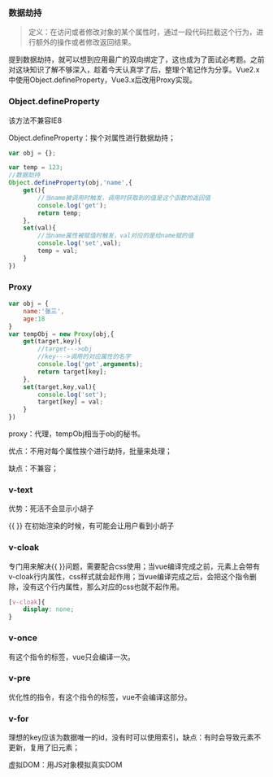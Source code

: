 ### 数据劫持

> 定义：在访问或者修改对象的某个属性时，通过一段代码拦截这个行为，进行额外的操作或者修改返回结果。

提到数据劫持，就可以想到应用最广的双向绑定了，这也成为了面试必考题。之前对这块知识了解不够深入，趁着今天认真学了后，整理个笔记作为分享。Vue2.x中使用Object.defineProperty，Vue3.x后改用Proxy实现。

### Object.defineProperty

该方法不兼容IE8

Object.defineProperty：挨个对属性进行数据劫持；

```javascript
var obj = {};

var temp = 123;
//数据劫持
Object.defineProperty(obj,'name',{
    get(){
        //当name被调用时触发，调用时获取到的值是这个函数的返回值
        console.log('get');
        return temp;
    },
    set(val){
        //当name属性被赋值时触发，val对应的是给name赋的值
        console.log('set',val);
        temp = val;
    }
})
```

### Proxy

```javascript
var obj = {
    name:'张三',
    age:18
}
var tempObj = new Proxy(obj,{
    get(target,key){
        //target--->obj
        //key--->调用的对应属性的名字
        console.log('get',arguments);
        return target[key];
    },
    set(target,key,val){
        console.log('set');
        target[key] = val;
    }
})
```

proxy：代理，tempObj相当于obj的秘书。

优点：不用对每个属性挨个进行劫持，批量来处理；

缺点：不兼容；



### v-text

优势：死活不会显示小胡子

{{ }} 在初始渲染的时候，有可能会让用户看到小胡子



### v-cloak

专门用来解决{{ }}问题，需要配合css使用；当vue编译完成之前，元素上会带有v-cloak行内属性，css样式就会起作用；当vue编译完成之后，会把这个指令删除，没有这个行内属性，那么对应的css也就不起作用。

```css
[v-cloak]{
    display: none;
}
```

### v-once

有这个指令的标签，vue只会编译一次。

### v-pre

优化性的指令，有这个指令的标签，vue不会编译这部分。

### v-for

理想的key应该为数据唯一的id，没有时可以使用索引，缺点：有时会导致元素不更新，复用了旧元素；



虚拟DOM：用JS对象模拟真实DOM





